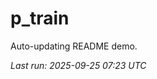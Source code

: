 # p_train

Auto-updating README demo.

<!--START_SECTION:status-->
_Last run: 2025-09-25 07:23 UTC_
<!--END_SECTION:status-->






































































































































































































































































































































































































































































































































































































































































































































































